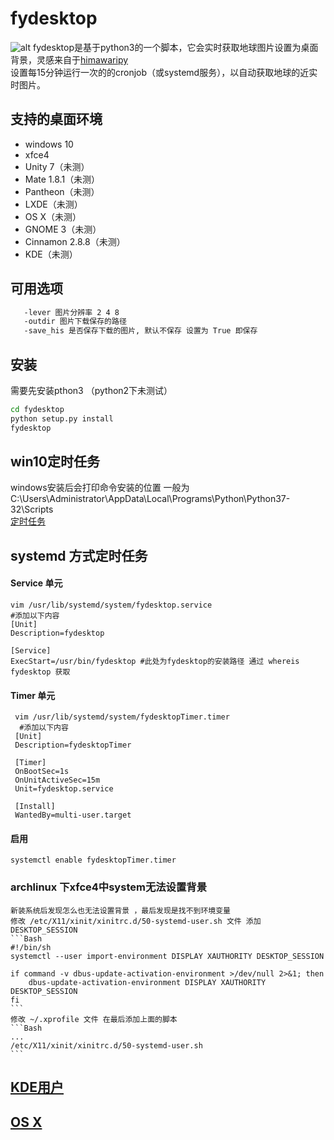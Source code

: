 # fydesktop
![alt](https://github.com/wanghuiwen1/fydesktop/blob/master/fwdesktop-201908310915.png?raw=true)
fydesktop是基于python3的一个脚本，它会实时获取地球图片设置为桌面背景，灵感来自于[himawaripy](https://github.com/boramalper/himawaripy)<br>
设置每15分钟运行一次的的cronjob（或systemd服务），以自动获取地球的近实时图片。
##  支持的桌面环境
  * windows 10
  * xfce4
  * Unity 7（未测）
  * Mate 1.8.1（未测）
  * Pantheon（未测）
  * LXDE（未测）
  * OS X（未测）
  * GNOME 3（未测）
  * Cinnamon 2.8.8（未测）
  * KDE（未测）
##  可用选项
  ```bash 
     -lever 图片分辨率 2 4 8 
     -outdir 图片下载保存的路径
     -save_his 是否保存下载的图片, 默认不保存 设置为 True 即保存
  ```
## 安装
  需要先安装pthon3 （python2下未测试）
  ```Bash
  cd fydesktop
  python setup.py install
  fydesktop
  ```
## win10定时任务
windows安装后会打印命令安装的位置 一般为 C:\Users\Administrator\AppData\Local\Programs\Python\Python37-32\Scripts<br>
[定时任务](https://blog.csdn.net/xielifu/article/details/81016220)

## systemd 方式定时任务
####   Service 单元
    vim /usr/lib/systemd/system/fydesktop.service
    #添加以下内容    
    [Unit]
    Description=fydesktop
    
    [Service]
    ExecStart=/usr/bin/fydesktop #此处为fydesktop的安装路径 通过 whereis fydesktop 获取
#### Timer 单元
     vim /usr/lib/systemd/system/fydesktopTimer.timer
      #添加以下内容    
     [Unit]
     Description=fydesktopTimer
    
     [Timer]
     OnBootSec=1s
     OnUnitActiveSec=15m
     Unit=fydesktop.service
    
     [Install]
     WantedBy=multi-user.target
#### 启用
    systemctl enable fydesktopTimer.timer
### archlinux 下xfce4中system无法设置背景
    新装系统后发现怎么也无法设置背景 ，最后发现是找不到环境变量
    修改 /etc/X11/xinit/xinitrc.d/50-systemd-user.sh 文件 添加 DESKTOP_SESSION
    ```Bash
    #!/bin/sh
    systemctl --user import-environment DISPLAY XAUTHORITY DESKTOP_SESSION
    
    if command -v dbus-update-activation-environment >/dev/null 2>&1; then
        dbus-update-activation-environment DISPLAY XAUTHORITY DESKTOP_SESSION
    fi
    ```
    修改 ~/.xprofile 文件 在最后添加上面的脚本
    ```Bash
    ...
    /etc/X11/xinit/xinitrc.d/50-systemd-user.sh
    ```
##  [KDE用户](https://github.com/boramalper/himawaripy#for-kde-users)
##  [OS X](https://github.com/boramalper/himawaripy#for-mac-osx-users)
